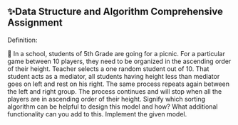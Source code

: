 ## ✨Data Structure and Algorithm Comprehensive Assignment

Definition: 

   🌟 In a school, students of 5th Grade are going for a picnic. For a particular game between 10 players, they need to be organized in the ascending order of their height. Teacher selects a one random student out of 10. That student acts as a mediator, all students having height less than mediator goes on left and rest on his right. The same process repeats again between the left and right group. The process continues and will stop when all the players are in ascending order of their height. Signify which sorting algorithm can be helpful to design this model and how? What additional functionality can you add to this. Implement the given model.
